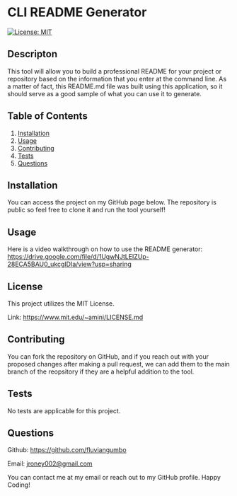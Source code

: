 # CLI README Generator
[![License: MIT](https://img.shields.io/badge/License-MIT-yellow.svg)](https://opensource.org/licenses/MIT)

## Descripton

This tool will allow you to build a professional README for your project or repository based on the information that you enter at the command line. As a matter of fact, this README.md file was built using this application, so it should serve as a good sample of what you can use it to generate.

## Table of Contents
1. [Installation](#installation)
2. [Usage](#usage)
3. [Contributing](#contributing)
4. [Tests](#tests)
5. [Questions](#questions)

## Installation

You can access the project on my GitHub page below. The repository is public so feel free to clone it and run the tool yourself!

## Usage

Here is a video walkthrough on how to use the README generator: https://drive.google.com/file/d/1UgwNJtLEIZUp-28ECA5BAU0_ukcgIDIa/view?usp=sharing

## License

This project utilizes the MIT License.

Link: https://www.mit.edu/~amini/LICENSE.md

## Contributing

You can fork the repository on GitHub, and if you reach out with your proposed changes after making a pull request, we can add them to the main branch of the reopsitory if they are a helpful addition to the tool.

## Tests

No tests are applicable for this project.

## Questions

Github: https://github.com/fluviangumbo

Email: jroney002@gmail.com

You can contact me at my email or reach out to my GitHub profile. Happy Coding!
